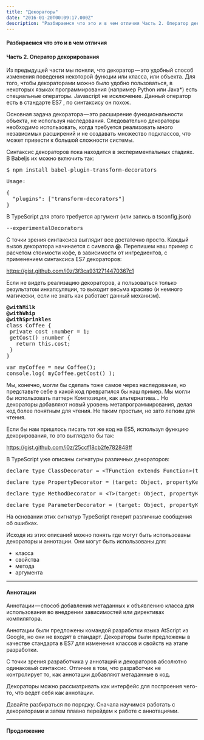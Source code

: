 ```yaml
---
title: "Декораторы"
date: "2016-01-20T00:09:17.000Z"
description: "Разбираемся что это и в чем отличия Часть 2. Оператор декорирования Из предыдущей части мы поняли, что декоратор — это удобный с"
---
```


<h4>Разбираемся что это и в чем отличия</h4>
<h4>Часть 2. Оператор декорирования</h4>
<p>Из предыдущей части мы поняли, что декоратор — это удобный способ изменения поведения некоторой функции или класса, или объекта. Для того, чтобы декораторами можно было удобно пользоваться, в некоторых языках программирования (например Python или Java*) есть специальные операторы. Javascript не исключение. Данный оператор есть в стандарте ES7 , по синтаксису он похож.</p>
<p>Основная задача декоратора — это расширение функциональности объекта, не используя наследования. Следовательно декораторы необходимо использовать, когда требуется реализовать много независимых расширений и не создавать множество подклассов, что может привести к большой сложности системы.</p>
<p>Синтаксис декораторов пока находится в экспериментальных стадиях. В Babeljs их можно включить так:</p>
<pre>$ npm install babel-plugin-transform-decorators</pre>
<pre>Usage:</pre>
<pre>{<br>  "plugins": ["transform-decorators"]<br>}</pre>
<p>В TypeScript для этого требуется аргумент (или запись в tsconfig.json)</p>
<pre>--experimentalDecorators</pre>
<p>С точки зрения синтаксиса выглядит все достаточно просто. Каждый вызов декоратора начинается с символа <strong>@</strong>. Перепишем наш пример с расчетом стоимости кофе, в зависимости от ингредиентов, с применением синтаксиса ES7 декораторов:</p>
<p><a href="https://gist.github.com/i0z/3f3ca9312714470367c1">https://gist.github.com/i0z/3f3ca9312714470367c1</a></p>
<p>Если не видеть реализацию декораторов, а пользоваться только результатом инкапсуляции, то выходит весьма красиво (и немного магически, если не знать как работает данный механизм).</p>
<pre><strong>@withMilk<br>@withWhip<br>@withSprinkles</strong><br>class Coffee {<br> private cost :number = 1;<br> getCost() :number {<br>   return this.cost;<br> }<br>}</pre>
<pre>var myCoffee = new Coffee();<br>console.log( myCoffee.getCost() );</pre>
<p>Мы, конечно, могли бы сделать тоже самое через наследование, но представьте себе в какой код превратился бы наш пример. Мы могли бы использовать паттерн Композиция, как альтернатива… Но декораторы добавляют новый уровень метапрограммирования, делая код более понятным для чтения. Не таким простым, но зато легким для чтения.</p>
<p>Если бы нам пришлось писать тот же код на ES5, используя функцию декорирования, то это выглядело бы так:</p>
<p><a href="https://gist.github.com/i0z/25ccf18cb2fe782848ff">https://gist.github.com/i0z/25ccf18cb2fe782848ff</a></p>
<p>В TypeScript уже описаны сигнатуры различных декораторов:</p>
<pre>declare type ClassDecorator = &lt;TFunction extends Function&gt;(target: TFunction) =&gt; TFunction | void;</pre>
<pre>declare type PropertyDecorator = (target: Object, propertyKey: string | symbol) =&gt; void;</pre>
<pre>declare type MethodDecorator = &lt;T&gt;(target: Object, propertyKey: string | symbol, descriptor: TypedPropertyDescriptor&lt;T&gt;) =&gt; TypedPropertyDescriptor&lt;T&gt; | void;</pre>
<pre>declare type ParameterDecorator = (target: Object, propertyKey: string | symbol, parameterIndex: number) =&gt; void;</pre>
<p>На основании этих сигнатур TypeScript генерит различные сообщения об ошибках.</p>
<p>Исходя из этих описаний можно понять где могут быть использованы декораторы и аннотации. Они могут быть использованы для:</p>
<ul>
<li>класса</li>
<li>свойства</li>
<li>метода</li>
<li>аргумента</li>
</ul>
<hr>
<h4>Аннотации</h4>
<p>Аннотации — способ добавления метаданных к объявлению класса для использования во внедрении зависимостей или директивах компилятора.</p>
<p>Аннотации были предложены командой разработки языка AtScript из Google, но они не входят в стандарт. Декораторы были предложены в качестве стандарта в ES7 для изменения классов и свойств на этапе разработки.</p>
<p>С точки зрения разработчика у аннотаций и декораторов абсолютно одинаковый синтаксис. Отличие в том, что разработчик не контролирует то, как аннотации добавляют метаданные в код.</p>
<p>Декораторы можно рассматривать как интерфейс для построения чего-то, что ведет себя как аннотации.</p>
<p>Давайте разбираться по порядку. Сначала научимся работать с декораторами и затем плавно перейдем к работе с аннотациями.</p>
<hr>
<h4>Продолжение</h4>




